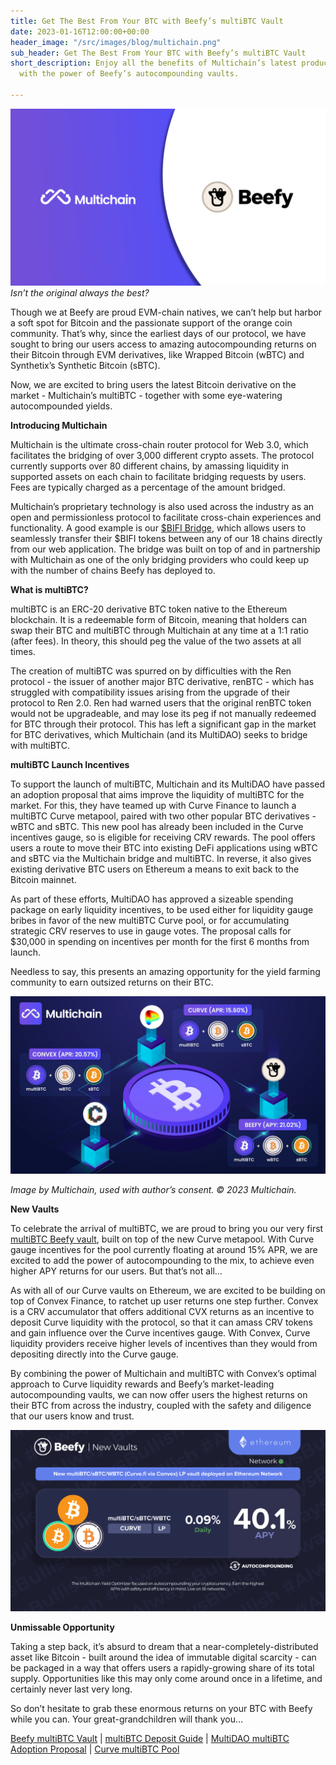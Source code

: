 ```yaml
---
title: Get The Best From Your BTC with Beefy’s multiBTC Vault
date: 2023-01-16T12:00:00+00:00
header_image: "/src/images/blog/multichain.png"
sub_header: Get The Best From Your BTC with Beefy’s multiBTC Vault
short_description: Enjoy all the benefits of Multichain’s latest product combined
  with the power of Beefy’s autocompounding vaults.

---
```

![](/src/images/blog/multichain.png)  
_Isn’t the original always the best?_

Though we at Beefy are proud EVM-chain natives, we can’t help but harbor a soft spot for Bitcoin and the passionate support of the orange coin community. That’s why, since the earliest days of our protocol, we have sought to bring our users access to amazing autocompounding returns on their Bitcoin through EVM derivatives, like Wrapped Bitcoin (wBTC) and Synthetix’s Synthetic Bitcoin (sBTC).

Now, we are excited to bring users the latest Bitcoin derivative on the market - Multichain’s multiBTC - together with some eye-watering autocompounded yields.

**Introducing Multichain**

Multichain is the ultimate cross-chain router protocol for Web 3.0, which facilitates the bridging of over 3,000 different crypto assets. The protocol currently supports over 80 different chains, by amassing liquidity in supported assets on each chain to facilitate bridging requests by users. Fees are typically charged as a percentage of the amount bridged.

Multichain’s proprietary technology is also used across the industry as an open and permissionless protocol to facilitate cross-chain experiences and functionality. A good example is our [$BIFI Bridge](https://app.beefy.finance/bridge), which allows users to seamlessly transfer their $BIFI tokens between any of our 18 chains directly from our web application. The bridge was built on top of and in partnership with Multichain as one of the only bridging providers who could keep up with the number of chains Beefy has deployed to.

**What is multiBTC?**

multiBTC is an ERC-20 derivative BTC token native to the Ethereum blockchain. It is a redeemable form of Bitcoin, meaning that holders can swap their BTC and multiBTC through Multichain at any time at a 1:1 ratio (after fees). In theory, this should peg the value of the two assets at all times.

The creation of multiBTC was spurred on by difficulties with the Ren protocol - the issuer of another major BTC derivative, renBTC - which has struggled with compatibility issues arising from the upgrade of their protocol to Ren 2.0. Ren had warned users that the original renBTC token would not be upgradeable, and may lose its peg if not manually redeemed for BTC through their protocol. This has left a significant gap in the market for BTC derivatives, which Multichain (and its MultiDAO) seeks to bridge with multiBTC.

**multiBTC Launch Incentives**

To support the launch of multiBTC, Multichain and its MultiDAO have passed an adoption proposal that aims improve the liquidity of multiBTC for the market. For this, they have teamed up with Curve Finance to launch a multiBTC Curve metapool, paired with two other popular BTC derivatives - wBTC and sBTC. This new pool has already been included in the Curve incentives gauge, so is eligible for receiving CRV rewards. The pool offers users a route to move their BTC into existing DeFi applications using wBTC and sBTC via the Multichain bridge and multiBTC. In reverse, it also gives existing derivative BTC users on Ethereum a means to exit back to the Bitcoin mainnet.

As part of these efforts, MultiDAO has approved a sizeable spending package on early liquidity incentives, to be used either for liquidity gauge bribes in favor of the new multiBTC Curve pool, or for accumulating strategic CRV reserves to use in gauge votes. The proposal calls for $30,000 in spending on incentives per month for the first 6 months from launch.

Needless to say, this presents an amazing opportunity for the yield farming community to earn outsized returns on their BTC.

![](/src/images/blog/multi-diagram.jpg)

_Image by Multichain, used with author’s consent. © 2023 Multichain._

**New Vaults**

To celebrate the arrival of multiBTC, we are proud to bring you our very first [multiBTC Beefy vault](https://app.beefy.finance/vault/convex-multibtc), built on top of the new Curve metapool. With Curve gauge incentives for the pool currently floating at around 15% APR, we are excited to add the power of autocompounding to the mix, to achieve even higher APY returns for our users. But that’s not all…

As with all of our Curve vaults on Ethereum, we are excited to be building on top of Convex Finance, to ratchet up user returns one step further. Convex is a CRV accumulator that offers additional CVX returns as an incentive to deposit Curve liquidity with the protocol, so that it can amass CRV tokens and gain influence over the Curve incentives gauge. With Convex, Curve liquidity providers receive higher levels of incentives than they would from depositing directly into the Curve gauge.

By combining the power of Multichain and multiBTC with Convex’s optimal approach to Curve liquidity rewards and Beefy’s market-leading autocompounding vaults, we can now offer users the highest returns on their BTC from across the industry, coupled with the safety and diligence that our users know and trust.

![](/src/images/blog/multi.png)

**Unmissable Opportunity**

Taking a step back, it’s absurd to dream that a near-completely-distributed asset like Bitcoin - built around the idea of immutable digital scarcity - can be packaged in a way that offers users a rapidly-growing share of its total supply. Opportunities like this may only come around once in a lifetime, and certainly never last very long.

So don’t hesitate to grab these enormous returns on your BTC with Beefy while you can. Your great-grandchildren will thank you…

[Beefy multiBTC Vault](https://app.beefy.finance/vault/convex-multibtc "Beefy Vault") | [multiBTC Deposit Guide](https://multichain.zendesk.com/hc/en-us/articles/6057029726735-How-to-swap-BTC-to-MultiBTC-Bitcoin-Bridge-Walkthrough "Deposit Guide") | [MultiDAO multiBTC Adoption Proposal](https://snapshot.org/#/multichaindao.eth/proposal/0xeaed47f5e64539b7eda4fe10c68e1274926b6bbe97fa391859ce1005100043da "Adoption Proposal") | [Curve multiBTC Pool](https://curve.fi/#/ethereum/pools/factory-v2-245/deposit "Curve Pool")